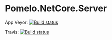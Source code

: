 # Pomelo.NetCore.Server

App Veyor: [![Build status](https://ci.appveyor.com/api/projects/status/nmsmdhjm3taky63t/branch/master?svg=true)](https://ci.appveyor.com/project/Kagamine/polemo-netcore-server/branch/master)

Travis: [![Build status](https://travis-ci.org/PolemoIDE/Polemo.NetCore.Server.svg)](https://travis-ci.org/PolemoIDE/Polemo.NetCore.Server)
